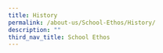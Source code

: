 ```yaml
---
title: History
permalink: /about-us/School-Ethos/History/
description: ""
third_nav_title: School Ethos
---
```

